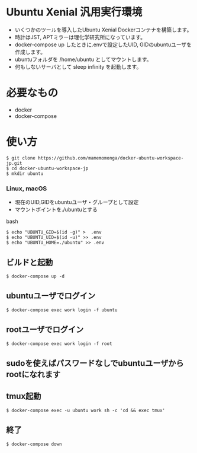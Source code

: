 # Ubuntu Xenial 汎用実行環境

* いくつかのツールを導入したUbuntu Xenial Dockerコンテナを構築します。
* 時計はJST, APTミラーは理化学研究所になっています。
* docker-compose up したときに.envで設定したUID, GIDのubuntuユーザを作成します。
* ubuntuフォルダを /home/ubuntu としてマウントします。
* 何もしないサーバとして sleep infinity を起動します。

# 必要なもの

* docker
* docker-compose

# 使い方

	$ git clone https://github.com/mamemomonga/docker-ubuntu-workspace-jp.git
	$ cd docker-ubuntu-workspace-jp
	$ mkdir ubuntu

### Linux, macOS

* 現在のUID,GIDをubuntuユーザ・グループとして設定
* マウントポイントを./ubuntuとする

bash

	$ echo "UBUNTU_GID=$(id -g)" >  .env
	$ echo "UBUNTU_UID=$(id -u)" >> .env
	$ echo "UBUNTU_HOME=./ubuntu" >> .env

## ビルドと起動

	$ docker-compose up -d

## ubuntuユーザでログイン

	$ docker-compose exec work login -f ubuntu

## rootユーザでログイン

	$ docker-compose exec work login -f root

## sudoを使えばパスワードなしでubuntuユーザからrootになれます

## tmux起動

	$ docker-compose exec -u ubuntu work sh -c 'cd && exec tmux'

## 終了

	$ docker-compose down

